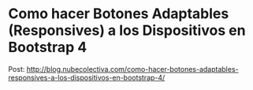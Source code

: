 # Como hacer Botones Adaptables (Responsives) a los Dispositivos en Bootstrap 4 

Post: http://blog.nubecolectiva.com/como-hacer-botones-adaptables-responsives-a-los-dispositivos-en-bootstrap-4/ 
